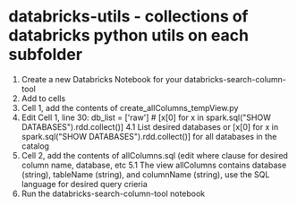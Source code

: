 # databricks-utils - collections of databricks python utils on each subfolder

1. Create a new Databricks Notebook for your databricks-search-column-tool
2. Add to cells
3. Cell 1, add the contents of create_allColumns_tempView.py
4. Edit Cell 1, line 30: db_list = ['raw'] # [x[0] for x in spark.sql("SHOW DATABASES").rdd.collect()]
  4.1 List desired databases or [x[0] for x in spark.sql("SHOW DATABASES").rdd.collect()] for all databases in the catalog
5. Cell 2, add the contents of allColumns.sql (edit where clause for desired column name, database, etc
  5.1 The view allColumns contains database (string), tableName (string), and columnName (string), use the SQL language for desired query crieria
6. Run the databricks-search-column-tool notebook
